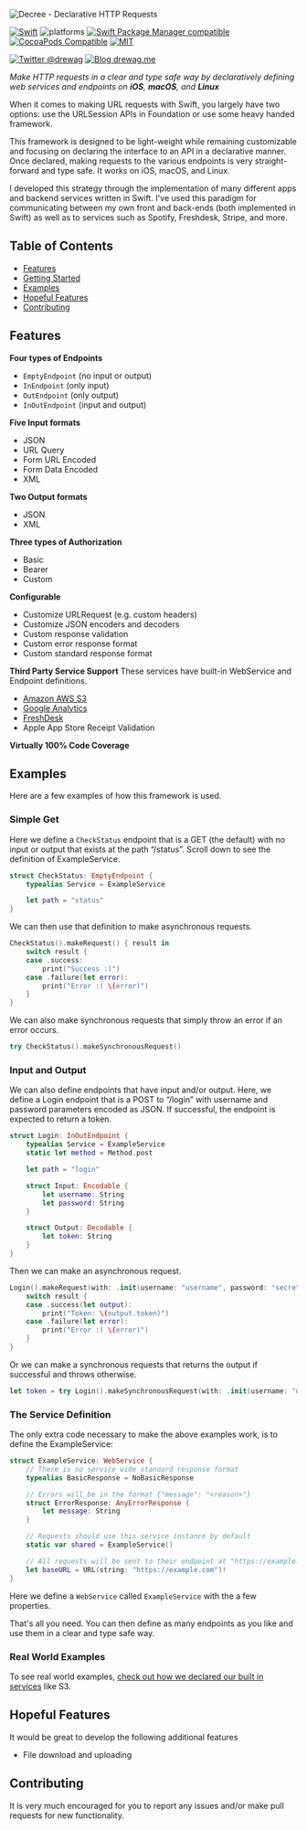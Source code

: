 ![Decree - Declarative HTTP Requests](https://github.com/drewag/Decree/raw/master/Assets/Header.jpg)

[![Swift](https://img.shields.io/badge/Swift-5.0-lightgrey.svg?colorA=28a745&colorB=4E4E4E)](https://swift.org)
![platforms](https://img.shields.io/badge/Platforms-iOS%208%20%7C%20macOS%2010.10%20%7C%20Linux-lightgrey.svg?colorA=28a745&colorB=4E4E4E)
[![Swift Package Manager compatible](https://img.shields.io/badge/SPM-compatible-brightgreen.svg?style=flat&colorA=28a745&&colorB=4E4E4E)](https://github.com/apple/swift-package-manager)
[![CocoaPods Compatible](https://img.shields.io/cocoapods/v/CryptoSwift.svg?style=flat&label=CocoaPods&colorA=28a745&&colorB=4E4E4E)](https://cocoapods.org/pods/CryptoSwift)
[![MIT](https://img.shields.io/badge/license-MIT-blue.svg?style=flat)](/LICENSE)

[![Twitter @drewag](https://img.shields.io/badge/Twitter-@drewag-blue.svg?style=flat)](http://twitter.com/drewag)
[![Blog drewag.me](https://img.shields.io/badge/Blog-drewag.me-blue.svg?style=flat)](http://drewag.me)

*Make HTTP requests in a clear and type safe way by declaratively defining web services and endpoints on **iOS**, **macOS**, and **Linux***

When it comes to making URL requests with Swift, you largely have two options: use the URLSession APIs in Foundation or use some heavy handed framework.

This framework is designed to be light-weight while remaining customizable and focusing on declaring the interface to an API in a declarative manner. Once declared, making requests to the various endpoints is very straight-forward and type safe. It works on iOS, macOS, and Linux.

I developed this strategy through the implementation of many different apps and backend services written in Swift. I've used this paradigm for communicating between my own front and back-ends (both implemented in Swift) as well as to services such as Spotify, Freshdesk, Stripe, and more.

Table of Contents
--------------

- [Features](#features)
- [Getting Started](https://github.com/drewag/Decree/wiki)
- [Examples](#examples)
- [Hopeful Features](#hopeful-features)
- [Contributing](#contributing)

Features
--------

**Four types of Endpoints**
- `EmptyEndpoint` (no input or output)
- `InEndpoint` (only input)
- `OutEndpoint` (only output)
- `InOutEndpoint` (input and output)

**Five Input formats**
- JSON
- URL Query
- Form URL Encoded
- Form Data Encoded
- XML

**Two Output formats**
- JSON
- XML

**Three types of Authorization**
- Basic
- Bearer
- Custom

**Configurable**
- Customize URLRequest (e.g. custom headers)
- Customize JSON encoders and decoders
- Custom response validation
- Custom error response format
- Custom standard response format

**Third Party Service Support**
These services have built-in WebService and Endpoint definitions.
- [Amazon AWS S3](https://github.com/drewag/Decree/wiki/Amazon-AWS-S3)
- [Google Analytics](https://github.com/drewag/Decree/wiki/Google-Analytics)
- [FreshDesk](https://github.com/drewag/Decree/wiki/FreshDesk)
- Apple App Store Receipt Validation

**Virtually 100% Code Coverage**

Examples
----------
Here are a few examples of how this framework is used.

### Simple Get

Here we define a `CheckStatus` endpoint that is a GET (the default) with no input or output that exists at the path “/status”.
Scroll down to see the definition of ExampleService.

```swift
struct CheckStatus: EmptyEndpoint {
    typealias Service = ExampleService

    let path = "status"
}
```

We can then use that definition to make asynchronous requests.

```swift
CheckStatus().makeRequest() { result in
    switch result {
    case .success:
        print("Success :)")
    case .failure(let error):
        print("Error :( \(error)")
    }
}
```

We can also make synchronous requests that simply throw an error if an error occurs.

```swift
try CheckStatus().makeSynchronousRequest()
```

### Input and Output

We can also define endpoints that have input and/or output. Here, we define a Login endpoint that is a
POST to “/login” with username and password parameters encoded as JSON. If successful, the endpoint is
expected to return a token.

```swift
struct Login: InOutEndpoint {
    typealias Service = ExampleService
    static let method = Method.post

    let path = "login"

    struct Input: Encodable {
        let username: String
        let password: String
    }

    struct Output: Decodable {
        let token: String
    }
}
```

Then we can make an asynchronous request.

```swift
Login().makeRequest(with: .init(username: "username", password: "secret")) { result in
    switch result {
    case .success(let output):
        print("Token: \(output.token)")
    case .failure(let error):
        print("Error :( \(error)")
    }
}
```

Or we can make a synchronous requests that returns the output if successful and throws otherwise.

```swift
let token = try Login().makeSynchronousRequest(with: .init(username: "username", password: "secret")).token
```

### The Service Definition

The only extra code necessary to make the above examples work, is to define the ExampleService:

```swift
struct ExampleService: WebService {
    // There is no service wide standard response format
    typealias BasicResponse = NoBasicResponse

    // Errors will be in the format {"message": "<reason>"}
    struct ErrorResponse: AnyErrorResponse {
        let message: String
    }

    // Requests should use this service instance by default
    static var shared = ExampleService()

    // All requests will be sent to their endpoint at "https://example.com"
    let baseURL = URL(string: "https://example.com")!
}
```

Here we define a `WebService` called `ExampleService` with the a few properties.

That's all you need. You can then define as many endpoints as you like and use them in a clear and type safe way.

### Real World Examples

To see real world examples, [check out how we declared our built in services](https://github.com/drewag/Decree/tree/master/Sources/Decree/Services) like S3.

Hopeful Features
------------

It would be great to develop the following additional features

- File download and uploading

Contributing
---------

It is very much encouraged for you to report any issues and/or make pull requests for new functionality.
